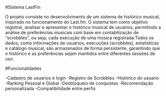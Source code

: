 #Sistema LastFm

O projeto consiste no desenvolvimento de um sistema de histórico musical, inspirado no funcionamento do Last.fm. O sistema tem como objetivo registrar, analisar e apresentar o histórico musical de usuários, permitindo a análise de preferências musicais com base em contabilização de “scrobbles”, ou seja, cada execução de uma música registrada.Todos os dados, como informações de usuários, execuções (scrobbles), estatísticas e catálogo musical, são armazenados de forma persistente, garantindo que o histórico e as preferências sejam mantidos entre diferentes sessões de uso.

#Funcionalidades

-Cadastro de usuarios e login
-Registro de Scrobbles
-Histórico do usuario
-Ranking Pessoal e Global
-Desbloqueio de conquistas
-Recomendação personalizada
-Compatibilidade entre perfis
